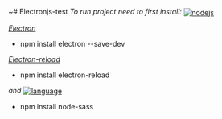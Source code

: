 ~# Electronjs-test
<em>To run project need to first install:</em> <a href='https://nodejs.org/en' ><img alt='nodejs' src='https://img.shields.io/badge/Node.js-43853D?style=for-the-badge&logo=node.js&logoColor=white' align='center'></a>


<em><a href='https://www.npmjs.com/package/electron'>Electron</a></em>
- npm install electron --save-dev

<em><a href='https://www.npmjs.com/package/electron-reload'>Electron-reload</a></em>
- npm install electron-reload

<em> and </em><a href='https://www.npmjs.com/package/node-sass'><img alt='language' src='https://img.shields.io/badge/Sass-CC6699?style=for-the-badge&logo=sass&logoColor=white' align='center'></a>
- npm install node-sass
